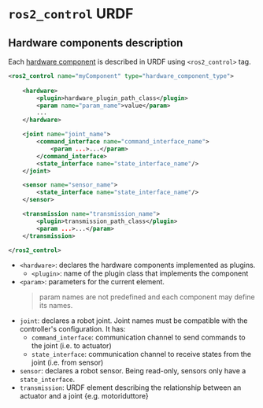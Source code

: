 # `ros2_control` URDF

## Hardware components description
Each [hardware component](ROS2_control_concepts.md#hardware-components) is described in URDF using `<ros2_control>` tag.

```XML
<ros2_control name="myComponent" type="hardware_component_type">
    
    <hardware>
        <plugin>hardware_plugin_path_class</plugin>
        <param name="param_name">value</param>
        ...
    </hardware>

    <joint name="joint_name">
        <command_interface name="command_interface_name">
            <param ...>...</param>
        </command_interface>
        <state_interface name="state_interface_name"/>
    </joint>

    <sensor name="sensor_name">
        <state_interface name="state_interface_name"/>
    </sensor>

    <transmission name="transmission_name">
        <plugin>transmission_path_class</plugin>
        <param ...>...</param>
    </transmission>

</ros2_control>
```

- `<hardware>`: declares the hardware components implemented as plugins. 
    - `<plugin>`: name of the plugin class that implements the component
- `<param>`: parameters for the current element. 
  > param names are not predefined and each component may define its names.
- `joint`: declares a robot joint. Joint names must be compatible with the controller's configuration. It has:
  - `command_interface`: communication channel to send commands to the joint (i.e. to actuator)
  - `state_interface`: communication channel to receive states from the joint (i.e. from sensor)
- `sensor`: declares a robot sensor. Being read-only, sensors only have a `state_interface`.
- `transmission`: URDF element describing the relationship between an actuator and a joint {e.g. motoriduttore}